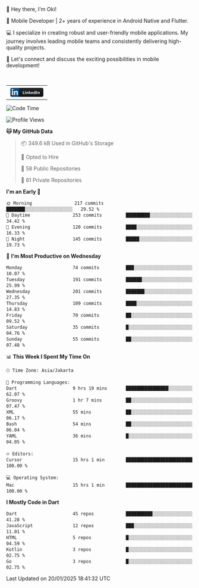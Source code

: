 <p>
 👋 Hey there, I'm Oki!

🚀 Mobile Developer | 2+ years of experience in Android Native and Flutter.

💻 I specialize in creating robust and user-friendly mobile applications. My journey involves leading mobile teams and consistently delivering high-quality projects.

🔗 Let's connect and discuss the exciting possibilities in mobile development!

<br>

<table style="border:none; border-collapse:collapse; cellspacing:0; cellpadding:0">
    <tr>
        <td>
           <a href="https://www.linkedin.com/in/oki-6ba305173/" target="_blank">
              <img src="https://github.com/inisialkey/inisialkey/blob/main/assets/linkedin.svg" alt="LinkedIn" style="vertical-align:top; margin:4px" height=24>
          </a>
        </td>
    </tr>
</table>

<!-- <br>

<!--START_SECTION:waka-->
![Code Time](http://img.shields.io/badge/Code%20Time-970%20hrs%2049%20mins-blue)

![Profile Views](http://img.shields.io/badge/Profile%20Views-0-blue)

**🐱 My GitHub Data** 

> 📦 349.6 kB Used in GitHub's Storage 
 > 
> 💼 Opted to Hire
 > 
> 📜 58 Public Repositories 
 > 
> 🔑 61 Private Repositories 
 > 
**I'm an Early 🐤** 

```text
🌞 Morning                217 commits         ███████░░░░░░░░░░░░░░░░░░   29.52 % 
🌆 Daytime                253 commits         █████████░░░░░░░░░░░░░░░░   34.42 % 
🌃 Evening                120 commits         ████░░░░░░░░░░░░░░░░░░░░░   16.33 % 
🌙 Night                  145 commits         █████░░░░░░░░░░░░░░░░░░░░   19.73 % 
```
📅 **I'm Most Productive on Wednesday** 

```text
Monday                   74 commits          ███░░░░░░░░░░░░░░░░░░░░░░   10.07 % 
Tuesday                  191 commits         ██████░░░░░░░░░░░░░░░░░░░   25.99 % 
Wednesday                201 commits         ███████░░░░░░░░░░░░░░░░░░   27.35 % 
Thursday                 109 commits         ████░░░░░░░░░░░░░░░░░░░░░   14.83 % 
Friday                   70 commits          ██░░░░░░░░░░░░░░░░░░░░░░░   09.52 % 
Saturday                 35 commits          █░░░░░░░░░░░░░░░░░░░░░░░░   04.76 % 
Sunday                   55 commits          ██░░░░░░░░░░░░░░░░░░░░░░░   07.48 % 
```


📊 **This Week I Spent My Time On** 

```text
🕑︎ Time Zone: Asia/Jakarta

💬 Programming Languages: 
Dart                     9 hrs 19 mins       ████████████████░░░░░░░░░   62.07 % 
Groovy                   1 hr 7 mins         ██░░░░░░░░░░░░░░░░░░░░░░░   07.47 % 
XML                      55 mins             ██░░░░░░░░░░░░░░░░░░░░░░░   06.17 % 
Bash                     54 mins             ██░░░░░░░░░░░░░░░░░░░░░░░   06.04 % 
YAML                     36 mins             █░░░░░░░░░░░░░░░░░░░░░░░░   04.05 % 

🔥 Editors: 
Cursor                   15 hrs 1 min        █████████████████████████   100.00 % 

💻 Operating System: 
Mac                      15 hrs 1 min        █████████████████████████   100.00 % 
```

**I Mostly Code in Dart** 

```text
Dart                     45 repos            ██████████░░░░░░░░░░░░░░░   41.28 % 
JavaScript               12 repos            ███░░░░░░░░░░░░░░░░░░░░░░   11.01 % 
HTML                     5 repos             █░░░░░░░░░░░░░░░░░░░░░░░░   04.59 % 
Kotlin                   3 repos             █░░░░░░░░░░░░░░░░░░░░░░░░   02.75 % 
Go                       3 repos             █░░░░░░░░░░░░░░░░░░░░░░░░   02.75 % 
```




 Last Updated on 20/01/2025 18:41:32 UTC
<!--END_SECTION:waka-->